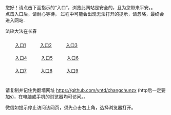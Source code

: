 您好！请点击下面指示的“入口”，浏览此网站是安全的，且为您带来平安。。 <br/>
点击入口后，请耐心等待， 过程中可能会出现无法打开的提示，请忽略，最终会进入网站. </br>

法轮大法在长春<br/>
<div style="padding:10px"><a style="margin:20px" target="_blank" href="https://d114mmwkpkmcau.cloudfront.net/2Qpsp?pmstcteb" id="ccLink1" rel="nofollow">入口1</a> <a target="_blank" style="margin:20px" href="https://d38eg6awfhzdpb.cloudfront.net/2Qpsp?zfbdux" id="ccLink2" rel="nofollow">入口2</a> <a style="margin:20px" target="_blank" href="https://d3o0xm2x0f32a9.cloudfront.net/2Qpsp?aalpa" id="ccLink3" rel="nofollow">入口3</a></div>

<div style="padding:10px" ><a style="margin:20px" target="_blank" href="https://d114mmwkpkmcau.cloudfront.net/2Qpsp?pmstcteb" id="ccLink4" rel="nofollow">入口4</a> <a style="margin:20px" href="https://d38eg6awfhzdpb.cloudfront.net/2Qpsp?zfbdux" target="_blank" id="ccLink5" rel="nofollow">入口5</a> <a style="margin:20px" href="https://d3o0xm2x0f32a9.cloudfront.net/2Qpsp?aalpa" target="_blank" id="ccLink6" rel="nofollow">入口6</a></div>

<div style="padding:10px"><a style="margin:20px" target="_blank" href="https://d114mmwkpkmcau.cloudfront.net/2Qpsp?pmstcteb" id="ccLink7" rel="nofollow">入口7</a> <a style="margin:20px" href="https://d38eg6awfhzdpb.cloudfront.net/2Qpsp?zfbdux" target="_blank" id="ccLink8" rel="nofollow">入口8</a> <a style="margin:20px" target="_blank" href="https://d3o0xm2x0f32a9.cloudfront.net/2Qpsp?aalpa" id="ccLink9" rel="nofollow">入口9</a></div>

<br/>



请复制并记住免翻墙网址 https://github.com/yntd/changchunzx (http后一定要加s)，在电脑或手机的浏览器均可访问。。<br/>

微信如提示停止访问该网页，须先点击右上角，选择浏览器打开。
